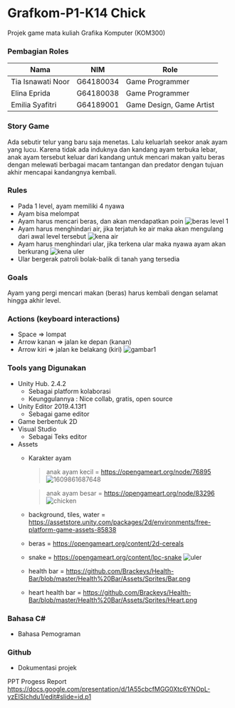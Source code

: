 # Grafkom-P1-K14 Chick
Projek game mata kuliah Grafika Komputer (KOM300)

### Pembagian Roles
| Nama | NIM | Role |
| ---- | --- | ---- |
| Tia Isnawati Noor | G64180034 | Game Programmer | 
| Elina Eprida | G64180038 | Game Programmer |
| Emilia Syafitri | G64189001 | Game Design, Game Artist |

### Story Game
Ada sebutir telur yang baru saja menetas. Lalu keluarlah seekor anak ayam yang lucu. Karena tidak ada induknya dan kandang ayam terbuka lebar, anak ayam tersebut keluar dari kandang untuk mencari makan yaitu beras dengan melewati berbagai macam tantangan dan predator dengan tujuan akhir mencapai kandangnya kembali.

### Rules
* Pada 1 level, ayam memiliki 4 nyawa
* Ayam bisa melompat
* Ayam harus mencari beras, dan akan mendapatkan poin 
![beras level 1](https://user-images.githubusercontent.com/65218108/103669898-7e2fdd00-4fab-11eb-82b6-e1be904e7560.jpg)
* Ayam harus menghindari air, jika terjatuh ke air maka akan mengulang dari awal level tersebut
![kena air](https://user-images.githubusercontent.com/65218108/103669878-7839fc00-4fab-11eb-8c9d-ea83dcbcedea.jpg)
* Ayam harus menghindari ular, jika terkena ular maka nyawa ayam akan berkurang
![kena uler](https://user-images.githubusercontent.com/65218108/103670014-a4ee1380-4fab-11eb-8999-b576c01f10b9.jpg)
* Ular bergerak patroli bolak-balik di tanah yang tersedia

### Goals
Ayam yang pergi mencari makan (beras) harus kembali dengan selamat hingga akhir level. 

### Actions (keyboard interactions)
* Space => lompat
* Arrow kanan => jalan ke depan (kanan)
* Arrow kiri => jalan ke belakang (kiri)
![gambar1](https://user-images.githubusercontent.com/65218108/103652333-8aa93b00-4f95-11eb-82d6-69e5858e776d.jpg)

### Tools yang Digunakan
* Unity Hub. 2.4.2
  - Sebagai platform kolaborasi
  - Keunggulannya : Nice collab, gratis, open source
* Unity Editor 2019.4.13f1
  - Sebagai game editor
* Game berbentuk 2D
* Visual Studio
  - Sebagai Teks editor
* Assets
  - Karakter ayam 
     > anak ayam kecil = https://opengameart.org/node/76895
     ![1609861687648](https://user-images.githubusercontent.com/65218108/103668035-3f008c80-4fa9-11eb-800a-b4fc2e1108ef.jpg)
     
     > anak ayam besar = https://opengameart.org/node/83296
     ![chicken](https://user-images.githubusercontent.com/65218108/103667903-14aecf00-4fa9-11eb-9811-3f443e130449.jpg)

  - background, tiles, water = https://assetstore.unity.com/packages/2d/environments/free-platform-game-assets-85838 
  - beras = https://opengameart.org/content/2d-cereals
  - snake = https://opengameart.org/content/lpc-snake 
  ![uler](https://user-images.githubusercontent.com/65218108/103668286-8be46300-4fa9-11eb-98ac-0f0f19c90149.jpg)

  - health bar = https://github.com/Brackeys/Health-Bar/blob/master/Health%20Bar/Assets/Sprites/Bar.png
  - heart health bar = https://github.com/Brackeys/Health-Bar/blob/master/Health%20Bar/Assets/Sprites/Heart.png

### Bahasa C#
  - Bahasa Pemograman

### Github 
  - Dokumentasi projek
  
  
PPT Progess Report 
https://docs.google.com/presentation/d/1A55cbcfMGG0Xtc6YNOpL-yzEISIchdu1/edit#slide=id.p1
